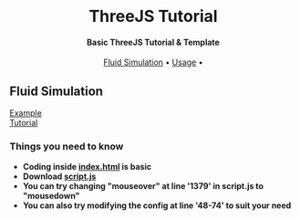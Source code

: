 <h1 align="center">
  <br>
  <a href="https://github.com/MrShameer/ThreeJS-Tutorial"></a>
  <br>
  ThreeJS Tutorial
  <br>
</h1>

<h4 align="center">Basic ThreeJS Tutorial & Template</h4>

<p align="center">
  <a href="#Fluid Simulation">Fluid Simulation</a>
  •
  <a href="#usage">Usage</a>
  •
</p>


## Fluid Simulation
[Example](https://mrshameer.github.io/ThreeJS-Tutorial/FluidSimulation/)
<br>
[Tutorial](https://mrshameer.github.io/ThreeJS-Tutorial/FluidSimulation/tutorial.html)

### Things you need to know
- **Coding inside [index.html](https://github.com/MrShameer/ThreeJS-Tutorial/blob/main/FluidSimulation/index.html) is basic**
- **Download [script.js](https://github.com/MrShameer/ThreeJS-Tutorial/blob/main/FluidSimulation/script.js)**
- **You can try changing "mouseover" at line '1379' in script.js to "mousedown"**
- **You can also try modifying the config at line '48-74' to suit your need**
